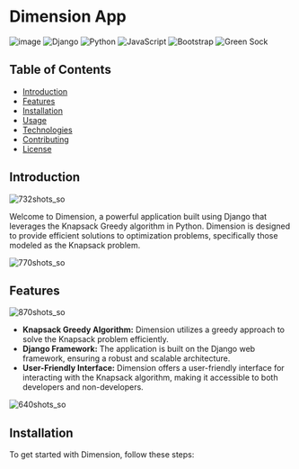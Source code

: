 # Dimension App
![image](https://github.com/Rahmn-Dev/Dimension-Django/assets/66931894/e539cc22-0d27-4428-bad5-76cebacb4289)
![Django](https://img.shields.io/badge/django-%23092E20.svg?style=for-the-badge&logo=django&logoColor=white) ![Python](https://img.shields.io/badge/python-3670A0?style=for-the-badge&logo=python&logoColor=ffdd54) ![JavaScript](https://img.shields.io/badge/javascript-%23323330.svg?style=for-the-badge&logo=javascript&logoColor=%23F7DF1E) ![Bootstrap](https://img.shields.io/badge/bootstrap-%238511FA.svg?style=for-the-badge&logo=bootstrap&logoColor=white) ![Green Sock](https://img.shields.io/badge/green%20sock-88CE02?style=for-the-badge&logo=greensock&logoColor=white)


## Table of Contents
- [Introduction](#introduction)
- [Features](#features)
- [Installation](#installation)
- [Usage](#usage)
- [Technologies](#technologies)
- [Contributing](#contributing)
- [License](#license)

## Introduction
![732shots_so](https://github.com/Rahmn-Dev/Dimension-Django/assets/66931894/e15e820f-cbc2-4a53-89b6-4dc977c4da92)

Welcome to Dimension, a powerful application built using Django that leverages the Knapsack Greedy algorithm in Python. Dimension is designed to provide efficient solutions to optimization problems, specifically those modeled as the Knapsack problem.

![770shots_so](https://github.com/Rahmn-Dev/Dimension-Django/assets/66931894/a1188f4f-750a-45c7-a9be-a0bb03eb15d5)

## Features
![870shots_so](https://github.com/Rahmn-Dev/Dimension-Django/assets/66931894/c31bd16a-81ee-45da-a766-64072ab4d2e2)

- **Knapsack Greedy Algorithm:** Dimension utilizes a greedy approach to solve the Knapsack problem efficiently.
- **Django Framework:** The application is built on the Django web framework, ensuring a robust and scalable architecture.
- **User-Friendly Interface:** Dimension offers a user-friendly interface for interacting with the Knapsack algorithm, making it accessible to both developers and non-developers.

![640shots_so](https://github.com/Rahmn-Dev/Dimension-Django/assets/66931894/45a8f973-7400-415a-8a71-e054182f3118)

## Installation
To get started with Dimension, follow these steps:
